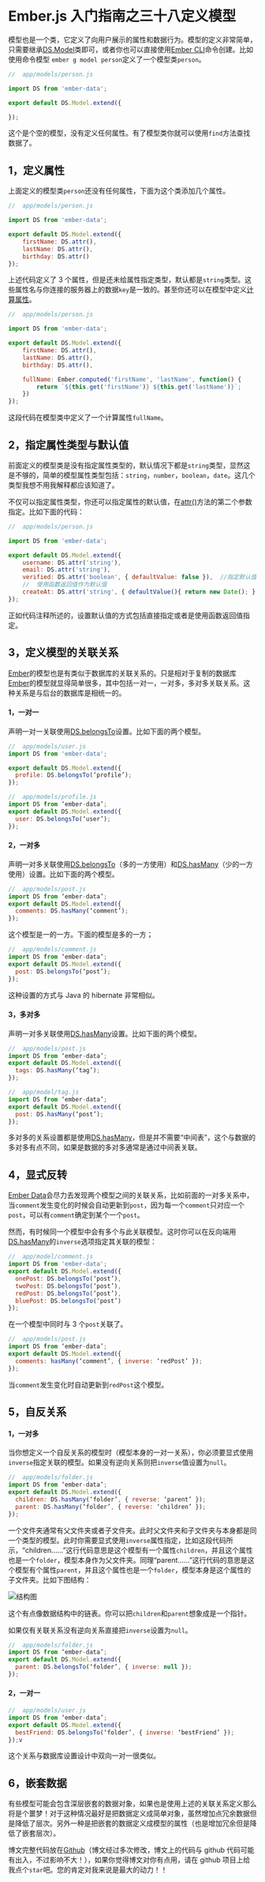 # Ember.js 入门指南之三十八定义模型

模型也是一个类，它定义了向用户展示的属性和数据行为。模型的定义非常简单，只需要继承[DS.Model](http://emberjs.com/api/data/classes/DS.Model.html)类即可，或者你也可以直接使用[Ember CLI](http://ember-cli.com/user-guide)命令创建。比如使用命令模型 `ember g model person`定义了一个模型类`person`。

```js
//  app/models/person.js

import DS from 'ember-data';

export default DS.Model.extend({

}); 
```

这个是个空的模型，没有定义任何属性。有了模型类你就可以使用`find`方法查找数据了。

## 1，定义属性

上面定义的模型类`person`还没有任何属性，下面为这个类添加几个属性。

```js
//  app/models/person.js

import DS from 'ember-data';

export default DS.Model.extend({  
    firstName: DS.attr(),
    lastName: DS.attr(),
    birthday: DS.attr()  
}); 
```

上述代码定义了 3 个属性，但是还未给属性指定类型，默认都是`string`类型。这些属性名与你连接的服务器上的数据`key`是一致的。甚至你还可以在模型中定义[计算属性](http://blog.ddlisting.com/2016/03/17/ember-js-ru-men-zhi-nan-ji-suan-shu-xing-compute-properties/)。

```js
//  app/models/person.js

import DS from 'ember-data';

export default DS.Model.extend({  
    firstName: DS.attr(),
    lastName: DS.attr(),
    birthday: DS.attr(),

    fullName: Ember.computed('firstName', 'lastName', function() {
        return `${this.get('firstName')} ${this.get('lastName')}`;
    })
}); 
```

这段代码在模型类中定义了一个计算属性`fullName`。

## 2，指定属性类型与默认值

前面定义的模型类是没有指定属性类型的，默认情况下都是`string`类型，显然这是不够的，简单的模型属性类型包括：`string`，`number`，`boolean`，`date`。这几个类型我想不用我解释都应该知道了。

不仅可以指定属性类型，你还可以指定属性的默认值，在[attr()](http://emberjs.com/api/data/classes/DS.html#method_attr)方法的第二个参数指定。比如下面的代码：

```js
//  app/models/person.js

import DS from 'ember-data';

export default DS.Model.extend({  
    username: DS.attr('string'),
    email: DS.attr('string'),
    verified: DS.attr('boolean', { defaultValue: false }),  //指定默认值是 false
    //  使用函数返回值作为默认值
    createAt: DS.attr('string', { defaultValue(){ return new Date(); } })
}); 
```

正如代码注释所述的，设置默认值的方式包括直接指定或者是使用函数返回值指定。

## 3，定义模型的关联关系

[Ember](http://emberjs.com)的模型也是有类似于数据库的关联关系的。只是相对于复制的数据库[Ember](http://emberjs.com)的模型就显得简单很多，其中包括一对一，一对多，多对多关联关系。这种关系是与后台的数据库是相统一的。

#### 1，一对一

声明一对一关联使用[DS.belongsTo](http://emberjs.com/api/data/classes/DS.html#method_belongsTo)设置。比如下面的两个模型。

```js
//  app/models/user.js
import DS from 'ember-data';

export default DS.Model.extend({  
  profile: DS.belongsTo(‘profile’);
}); 
```

```js
//  app/models/profile.js
import DS from ‘ember-data’;  
export default DS.Model.extend({  
  user: DS.belongsTo(‘user’);
}); 
```

#### 2，一对多

声明一对多关联使用[DS.belongsTo](http://emberjs.com/api/data/classes/DS.html#method_belongsTo)（多的一方使用）和[DS.hasMany](http://emberjs.com/api/data/classes/DS.html#method_hasMany)（少的一方使用）设置。比如下面的两个模型。

```js
//  app/models/post.js
import DS from ‘ember-data’;  
export default DS.Model.extend({  
  comments: DS.hasMany(‘comment’);
}); 
```

这个模型是一的一方。下面的模型是多的一方；

```js
//  app/models/comment.js
import DS from ‘ember-data’;  
export default DS.Model.extend({  
  post: DS.belongsTo(‘post’);
}); 
```

这种设置的方式与 Java 的 hibernate 非常相似。

#### 3，多对多

声明一对多关联使用[DS.hasMany](http://emberjs.com/api/data/classes/DS.html#method_hasMany)设置。比如下面的两个模型。

```js
//  app/models/post.js
import DS from ‘ember-data’;  
export default DS.Model.extend({  
  tags: DS.hasMany(‘tag’);
}); 
```

```js
//  app/model/tag.js
import DS from ‘ember-data’;  
export default DS.Model.extend({  
  post: DS.hasMany(‘post’);
}); 
```

多对多的关系设置都是使用[DS.hasMany](http://emberjs.com/api/data/classes/DS.html#method_hasMany)，但是并不需要“中间表”，这个与数据的多对多有点不同，如果是数据的多对多通常是通过中间表关联。

## 4，显式反转

[Ember Data](https://github.com/emberjs/data)会尽力去发现两个模型之间的关联关系，比如前面的一对多关系中，当`comment`发生变化的时候会自动更新到`post`，因为每一个`comment`只对应一个`post`，可以有`comment`确定到某个一个`post`。

然而，有时候同一个模型中会有多个与此关联模型。这时你可以在反向端用[DS.hasMany](http://emberjs.com/api/data/classes/DS.html#method_hasMany)的`inverse`选项指定其关联的模型：

```js
//  app/model/comment.js
import DS from 'ember-data';  
export default DS.Model.extend({  
  onePost: DS.belongsTo(‘post’),
  twoPost: DS.belongsTo(‘post’),
  redPost: DS.belongsTo(‘post’),
  bluePost: DS.belongsTo(‘post’)
}); 
```

在一个模型中同时与 3 个`post`关联了。

```js
//  app/models/post.js
import DS from ‘ember-data’;  
export default DS.Model.extend({  
  comments: hasMany(‘comment’, { inverse: ‘redPost’ });
}); 
```

当`comment`发生变化时自动更新到`redPost`这个模型。

## 5，自反关系

#### 1，一对多

当你想定义一个自反关系的模型时（模型本身的一对一关系），你必须要显式使用`inverse`指定关联的模型。如果没有逆向关系则把`inverse`值设置为`null`。

```js
//  app/models/folder.js
import DS from ‘ember-data’;  
export default DS.Model.extend({  
  children: DS.hasMany(‘folder’, { reverse: ‘parent’ });
  parent: DS.hasMany(‘folder’, { reverse: ‘children’ });
}); 
```

一个文件夹通常有父文件夹或者子文件夹。此时父文件夹和子文件夹与本身都是同一个类型的模型。此时你需要显式使用`inverse`属性指定，比如这段代码所示，“children……”这行代码意思是这个模型有一个属性`children`，并且这个属性也是一个`folder`，模型本身作为父文件夹。同理“parent……”这行代码的意思是这个模型有个属性`parent`，并且这个属性也是一个`folder`，模型本身是这个属性的子文件夹。比如下图结构：

![结构图](img/fc90cbb08f14425bedcf02977c06d95a.jpg)

这个有点像数据结构中的链表。你可以把`children`和`parent`想象成是一个指针。

如果仅有关联关系没有逆向关系直接把`inverse`设置为`null`。

```js
//  app/models/folder.js
import DS from ‘ember-data’;  
export default DS.Model.extend({  
  parent: DS.belongsTo(‘folder’, { inverse: null });
}); 
```

#### 2，一对一

```js
//  app/models/user.js
import DS from ‘ember-data’;  
export default DS.Model.extend({  
  bestFriend: DS.belongsTo(‘folder’, { inverse: ‘bestFriend’ });
});v 
```

这个关系与数据库设置设计中双向一对一很类似。

## 6，嵌套数据

有些模型可能会包含深层嵌套的数据对象，如果也是使用上述的关联关系定义那么将是个噩梦！对于这种情况最好是把数据定义成简单对象，虽然增加点冗余数据但是降低了层次。另外一种是把嵌套的数据定义成模型的属性（也是增加冗余但是降低了嵌套层次）。

博文完整代码放在[Github](https://github.com/ubuntuvim/my_emberjs_code)（博文经过多次修改，博文上的代码与 github 代码可能有出入，不过影响不大！），如果你觉得博文对你有点用，请在 github 项目上给我点个`star`吧。您的肯定对我来说是最大的动力！！